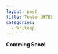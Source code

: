 ```yaml
---
layout: post
title: Tenten(HTB)
categories:
  - Writeup
---
```


<!---
<br>OS Windows
<br>IP: 10.10.10.10
<br>Machine Author: ch4p

**Nmap**:-
<font size="1">
<div style="height:300px;width:600px;overflow:auto;background-color:#262626;color:White;scrollbar-base-color:gold;font-family:monospace;padding:10px;">
-->
**Comming Soon!**
